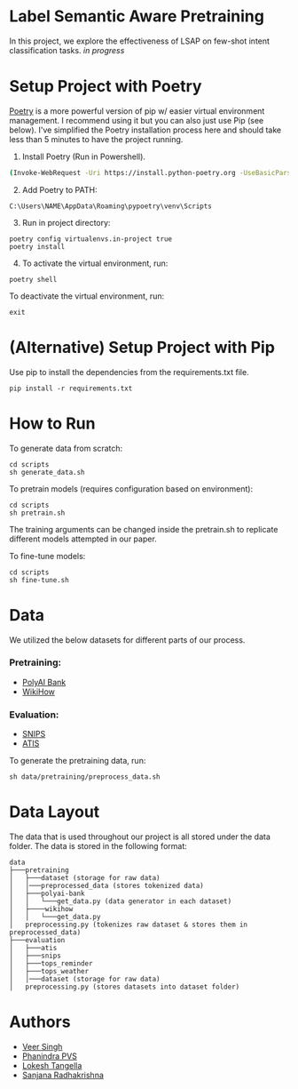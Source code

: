 # Label Semantic Aware Pretraining
In this project, we explore the effectiveness of LSAP on few-shot intent classification tasks. *in progress*
# Setup Project with Poetry
[Poetry](https://python-poetry.org/) is a more powerful version of pip w/ easier virtual environment management. I recommend using it but you can also just use Pip (see below). I've simplified the Poetry installation process here and should take less than 5 minutes to have the project running.

1. Install Poetry (Run in Powershell).
```bash
(Invoke-WebRequest -Uri https://install.python-poetry.org -UseBasicParsing).Content | py -
```
2. Add Poetry to PATH:
```
C:\Users\NAME\AppData\Roaming\pypoetry\venv\Scripts
```
3. Run in project directory:  
```
poetry config virtualenvs.in-project true
poetry install
```
4. To activate the virtual environment, run:  
```
poetry shell
```
To deactivate the virtual environment, run:  
```
exit
```
# (Alternative) Setup Project with Pip

Use pip to install the dependencies from the requirements.txt file.  
```
pip install -r requirements.txt
```

# How to Run

To generate data from scratch:
```
cd scripts
sh generate_data.sh
```

To pretrain models (requires configuration based on environment):
```
cd scripts
sh pretrain.sh
```
The training arguments can be changed inside the pretrain.sh to replicate different models attempted in our paper.

To fine-tune models:
```
cd scripts
sh fine-tune.sh
```

# Data
We utilized the below datasets for different parts of our process. 

### Pretraining:
- [PolyAI Bank](https://huggingface.co/datasets/PolyAI/banking77)
- [WikiHow](https://github.com/zharry29/wikihow-intent)

### Evaluation:
- [SNIPS](https://paperswithcode.com/dataset/snips)
- [ATIS](https://github.com/yvchen/JointSLU/tree/master/data)

To generate the pretraining data, run:
```
sh data/pretraining/preprocess_data.sh
```

# Data Layout

The data that is used throughout our project is all stored under the data folder. The data is stored in the following format:
```
data
├───pretraining
│   ├───dataset (storage for raw data)
│   │───preprocessed_data (stores tokenized data)
│   ├───polyai-bank
│   │   └───get_data.py (data generator in each dataset)
│   ├────wikihow
│   │   └───get_data.py 
│   preprocessing.py (tokenizes raw dataset & stores them in preprocessed_data)
├───evaluation
│   ├───atis
│   ├───snips
│   ├───tops_reminder
│   ├───tops_weather
│   │───dataset (storage for raw data)
│   preprocessing.py (stores datasets into dataset folder)
```

# Authors
- [Veer Singh](https://github.com/DigitalVeer)
- [Phanindra PVS](https://github.com/PVSPHANINDRA)
- [Lokesh Tangella](https://github.com/lokesh9920)
- [Sanjana Radhakrishna]()
